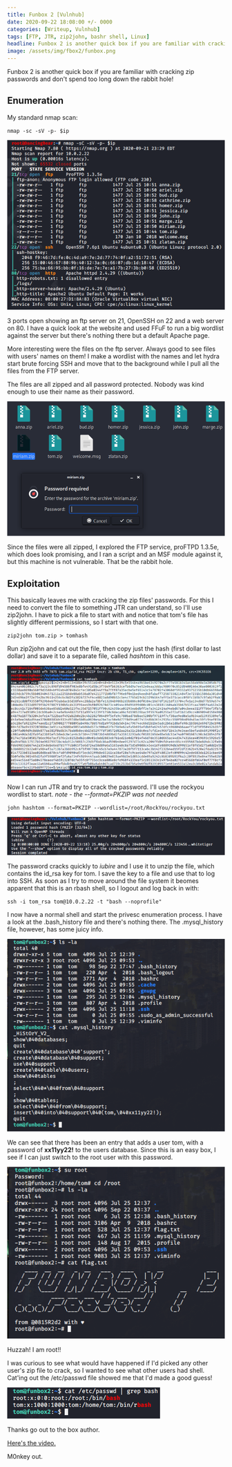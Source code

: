 ```yaml
---
title: Funbox 2 [Vulnhub] 
date: 2020-09-22 18:08:00 +/- 0000
categories: [Writeup, Vulnhub]
tags: [FTP, JTR, zip2john, bashr shell, Linux]
headline: Funbox 2 is another quick box if you are familiar with cracking zip passwords and don't spend too long down the rabbit hole!
image: /assets/img/fbox2/funbox.png
---
```


Funbox 2 is another quick box if you are familiar with cracking zip passwords and don't spend too long down the rabbit hole!

## Enumeration

My standard nmap scan:
```shell
nmap -sc -sV -p- $ip
```

![nmap](/assets/img/fbox2/nmap.png)

3 ports open showing an ftp server on 21, OpenSSH on 22 and a web server on 80. I have a quick look at the website and used FFuF to run a big wordlist against the server but there's nothing there but a default Apache page.

More interesting were the files on the ftp server. Always good to see files with users' names on them! I make a wordlist with the names and let hydra start brute forcing SSH and move that to the background while I pull all the files from the FTP server.

The files are all zipped and all password protected. Nobody was kind enough to use their name as their password.

![Files](/assets/img/fbox2/zips.png)

Since the files were all zipped, I explored the FTP service, proFTPD 1.3.5e, which does look promising, and I ran a script and an MSF module against it, but this machine is not vulnerable. That be the rabbit hole.

## Exploitation

This basically leaves me with cracking the zip files' passwords. For this I need to convert the file to something JTR can understand, so I'll use zip2john. I have to pick a file to start with and notice that tom's file has slightly different permissions, so I start with that one.

```shell
zip2john tom.zip > tomhash
```

Run zip2john and cat out the file, then copy just the hash (first dollar to last dollar) and save it to a separate file, called *hashtom* in this case.

![zip2john](/assets/img/fbox2/zip2john.png)

Now I can run JTR and try to crack the password. I'll use the rockyou wordlist to start. *note - the --format=PKZIP was not needed*
```shell
john hashtom --format=PKZIP --wordlist=/root/RockYou/rockyou.txt
```

![john](/assets/img/fbox2/john.png)

The password cracks quickly to *iubire* and I use it to unzip the file, which contains the id_rsa key for tom. I save the key to a file and use that to log into SSH. As soon as I try to move around the file system it beomes apparent that this is an rbash shell, so I logout and log back in with:
```shell
ssh -i tom_rsa tom@10.0.2.22 -t "bash --noprofile"
```

I now have a normal shell and start the privesc enumeration process. I have a look at the .bash_history file and there's nothing there. The .mysql_history file, however, has some juicy info.

![mysql](/assets/img/fbox2/ssh.png)

We can see that there has been an entry that adds a user tom, with a password of **xx11yy22!** to the users database. Since this is an easy box, I see if I can just switch to the root user with this password.

![root](/assets/img/fbox2/root.png)

Huzzah! I am root!!

I was curious to see what would have happened if I'd picked any other user's zip file to crack, so I wanted to see what other users had shell. Cat'ing out the /etc/passwd file showed me that I'd made a good guess!

![etc/passwd](/assets/img/fbox2/etc.png)

Thanks go out to the box author.

[Here's the video.](https://youtu.be/71JswvmWTIY)

M0nkey out.